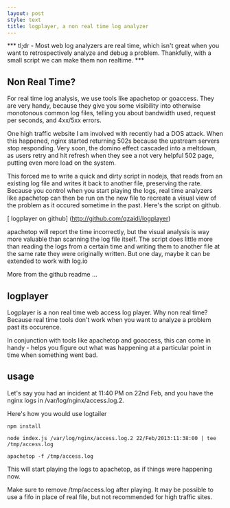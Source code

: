 ```yaml
---
layout: post
style: text
title: logplayer, a non real time log analyzer
---
```

  
  
*** tl;dr - Most web log analyzers are real time, which isn't great when you want to retrospectively analyze and debug 
a problem. Thankfully, with a small script we can make them non realtime. ***

Non Real Time?
--------------

For real time log analysis, we use tools like apachetop or goaccess. They are very handy, because they give you some visibility into otherwise monotonous common log files, telling you about bandwidth used, request per seconds, and 4xx/5xx errors.

One high traffic website I am involved with recently had a DOS attack. When this happened, nginx started returning 502s because the upstream servers stop responding. Very soon, the domino effect cascaded into a meltdown, as users retry and hit refresh when they see a not very helpful 502 page, putting even more load on the system.  

This forced me to write a quick and dirty script in nodejs, that reads from an existing log file and writes it back to another file, preserving the rate. Because you control when you start playing the logs, real time analyzers like apachetop can then be run on the new file to recreate a visual view of the problem as it occured sometime in the past.  Here's the script on github.

[ logplayer on github] (http://github.com/qzaidi/logplayer)

apachetop will report the time incorrectly, but the visual analysis is way more valuable than scanning the log file itself.  The script does little more than reading the logs from a certain time and writing them to another file at the same rate they were originally written. But one day, maybe it can be extended to work with log.io 

More from the github readme ...

logplayer
---------

Logplayer is a non real time web access log player. Why non real time? Because real time tools don't work when you want to analyze a problem past its occurence.

In conjunction with tools like apachetop and goaccess, this can come in handy - helps you figure out what was happening at a particular point in time when something went bad.

usage
-----
Let's say you had an incident at 11:40 PM on 22nd Feb, and you have the nginx logs in /var/log/nginx/access.log.2.

Here's how you would use logtailer

```
npm install 

node index.js /var/log/nginx/access.log.2 22/Feb/2013:11:38:00 | tee /tmp/access.log

apachetop -f /tmp/access.log
```

This will start playing the logs to apachetop, as if things were happening now. 

Make sure to remove /tmp/access.log after playing. It may be possible to use a fifo in place of real file, but not recommended for high traffic sites.
